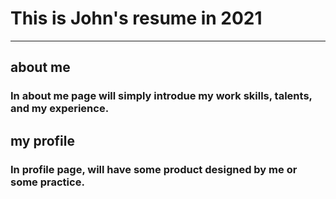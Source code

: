 # This is John's resume in 2021

***

## about me
### In about me page will simply introdue my work skills, talents, and my experience.
## my profile
### In profile page, will have some product designed by me or some practice.  

